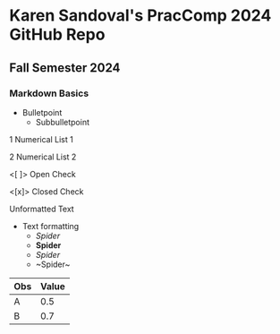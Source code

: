 # Karen Sandoval's PracComp 2024 GitHub Repo
## Fall Semester 2024
### Markdown Basics

- Bulletpoint
	- Subbulletpoint

1 Numerical List 1
 
2 Numerical List 2

<[ ]> Open Check

<[x]> Closed Check

Unformatted Text

- Text formatting 
	- _Spider_
	- __Spider__
	- _*Spider*_
	- ~Spider~


| Obs | Value |
| --- | ----- |
|  A  |  0.5  |
|  B  |  0.7  |
